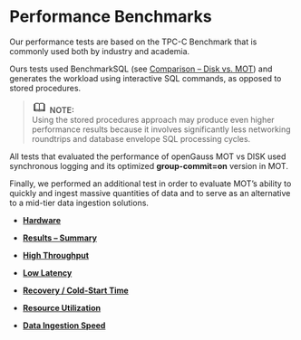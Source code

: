 # Performance Benchmarks<a name="EN-US_TOPIC_0260488223"></a>

Our performance tests are based on the TPC-C Benchmark that is commonly used both by industry and academia.

Ours tests used BenchmarkSQL \(see  [Comparison – Disk vs. MOT](comparison-disk-vs-mot.md)\) and generates the workload using interactive SQL commands, as opposed to stored procedures.

>![](public_sys-resources/icon-note.gif) **NOTE:**   
>Using the stored procedures approach may produce even higher performance results because it involves significantly less networking roundtrips and database envelope SQL processing cycles.  

All tests that evaluated the performance of openGauss MOT vs DISK used synchronous logging and its optimized  **group-commit=on**  version in MOT.

Finally, we performed an additional test in order to evaluate MOT’s ability to quickly and ingest massive quantities of data and to serve as an alternative to a mid-tier data ingestion solutions.

-   **[Hardware](hardware.md)**  

-   **[Results – Summary](results-summary.md)**  

-   **[High Throughput](high-throughput.md)**  

-   **[Low Latency](low-latency.md)**  

-   **[Recovery / Cold-Start Time](recovery-cold-start-time.md)**  

-   **[Resource Utilization](resource-utilization.md)**  

-   **[Data Ingestion Speed](data-ingestion-speed.md)**  


